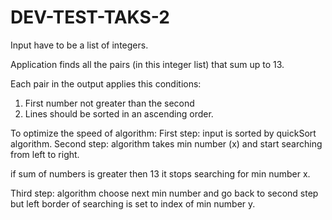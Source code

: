 # DEV-TEST-TAKS-2

Input have to be a list of integers. 

Application finds all the pairs (in this integer list) that sum up to 13.
 
 Each pair in the output applies this conditions:
  1) First number not greater than the second 
  2) Lines should be sorted in an ascending order.

To optimize the speed of algorithm: 
First step: input is sorted by quickSort algorithm.
Second step: algorithm takes min number (x) and start searching from left to right.

if sum of numbers is greater then 13 it stops searching for min number x.

Third step: algorithm choose next min number and go back to second step but left border of searching is set to index of min number y.
